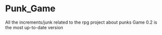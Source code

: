 # Punk_Game
All the increments/junk related to the rpg project about punks
Game 0.2 is the most up-to-date version

